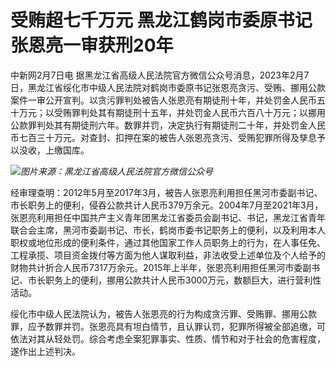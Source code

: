 # 受贿超七千万元 黑龙江鹤岗市委原书记张恩亮一审获刑20年

中新网2月7日电
据黑龙江省高级人民法院官方微信公众号消息，2023年2月7日，黑龙江省绥化市中级人民法院对鹤岗市委原书记张恩亮贪污、受贿、挪用公款案件一审公开宣判。以贪污罪判处被告人张恩亮有期徒刑十年，并处罚金人民币五十万元；以受贿罪判处其有期徒刑十五年，并处罚金人民币六百八十万元；以挪用公款罪判处其有期徒刑六年。数罪并罚，决定执行有期徒刑二十年，并处罚金人民币七百三十万元。对查封、扣押在案的被告人张恩亮贪污、受贿犯罪所得及孳息予以没收，上缴国库。

![](https://inews.gtimg.com/newsapp_bt/0/15648920520/1000)_图片来源：黑龙江省高级人民法院官方微信公众号_

经审理查明：2012年5月至2017年3月，被告人张恩亮利用担任黑河市委副书记、市长职务上的便利，侵吞公款共计人民币379万余元。2004年7月至2021年3月，张恩亮利用担任中国共产主义青年团黑龙江省委员会副书记、书记，黑龙江省青年联合会主席，黑河市委副书记、市长，鹤岗市委书记职务上的便利，以及利用本人职权或地位形成的便利条件，通过其他国家工作人员职务上的行为，在人事任免、工程承揽、项目资金拨付等方面为他人谋取利益，非法收受上述单位及个人给予的财物共计折合人民币7317万余元。2015年上半年，张恩亮利用担任黑河市委副书记、市长职务上的便利，挪用公款共计人民币3000万元，数额巨大，进行营利性活动。

绥化市中级人民法院认为，被告人张恩亮的行为构成贪污罪、受贿罪、挪用公款罪，应予数罪并罚。张恩亮具有坦白情节，且认罪认罚，犯罪所得被全部追缴，可依法对其从轻处罚。综合考虑全案犯罪事实、性质、情节和对于社会的危害程度，遂作出上述判决。

